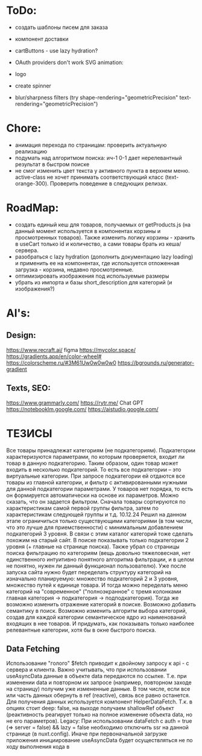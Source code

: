 # ToDo:

- создать шаблоны писем для заказа

- компонент доставки
- cartButtons - use lazy hydration?
- OAuth providers don't work
SVG animation:
- logo
- create spinner
- blur/sharpness filters (try shape-rendering="geometricPrecision"  text-rendering="geometricPrecision")

# Chore:
- анимация перехода по страницам: проверить актуальную реализацию
- подумать над алгоритмом поиска: ич-1 0-1 дает нерелевантный результат в быстром поиске
- не смог изменить цвет текста у активного пункта в верхнем меню. active-class не хочет принимать соответствующий класс (text-orange-300). Проверить поведение в следующих релизах.

# RoadMap:
- создать единый кеш для товаров, получаемых от getProducts.js (на данный момент используется в компонентах корзины и просмотренных товаров). Также изменить логику корзины - хранить в useCart только id и количество, а сами товары брать из кеша/сервера.
- разобраться с lazy hydration (дополнить документацию lazy loading) и применить ее на компонентах, где используется отложенная загрузка - корзина, недавно просмотренные.
- оптимизировать изображения под используемые размеры
- убрать из импорта и базы short_description для категорий (и изображения?)

# AI's:
## Design:

https://www.recraft.ai/ figma https://mycolor.space/ https://gradients.app/en/color-wheel# https://colorscheme.ru/#3M61Uw0w0w0w0 https://bgrounds.ru/generator-gradient

## Texts, SEO:

https://www.grammarly.com/ https://rytr.me/ Chat GPT https://notebooklm.google.com/ https://aistudio.google.com/

# ТЕЗИСЫ

Все товары принадлежат категориям (не подкатегориям). Подкатегории характеризуются параметрами, по которым проверяется, входит ли товар в данную подкатегорию. Таким образом, один товар может входить в несколько подкатегорий. То есть все подкатегории – это виртуальные категории. При запросе подкатегории ей отдаются все товары из главной категории, и фильтр с активированными нужными для данной подкатегории параметрами. У товаров нет порядка, то есть он формируется автоматически на основе их параметров. Можно сказать, что он задается фильтром. Сначала товары сортируются по характеристикам самой первой группы фильтра, затем по характеристикам следующей группы и т.д. 10.12.24 Решил на данном этапе ограничиться только существующими категориями (в том числи, что это лучше для приемственности) с минимальным добавлением подкатегорий 3 уровня. В связи с этим каталог категорий тоже сделать похожим на старый сайт. В поиске показывать только подкатегории 2 уровня (+ главные на странице поиска). Также убрал со страницы поиска фильтрацию по категориям (вещь довольно тяжеловесная, нет единственного интуитивно понятного алгоритма фильтрации, и в целом не понятно, нужен ли данный функционал пользователю). Уже после запуска сайта нужно будет переделать структуру категорий на изначально планируемую: множество подкатегорий 2 и 3 уровня, множество путей к единице товара. И тогда можно переделать меню категорий на "современное" ("полноэкранное" с тремя колонками главная категория -> подкатегория -> подподкатегория). Тогда же возможно изменить отражение категорий в поиске. Возможно добавить семантику в поиск. Возможно изменить алгоритм выбора категорий, создав для каждой категории семантическое ядро из наименований входящих в нее товаров. И придумать, как показывать только наиболее релевантные категории, хотя бы в окне быстрого поиска.

## Data Fetching

Использование "голого" $fetch приводит к двойному запросу к api - с сервера и клиента. Важно учитывать, что при использовании useAsyncData данные в объекте data передаются по ссылке. Т.е. при изменении data и повторном их запросе (например, повторном заходе на страницу) получим уже измененные данные. В том числе, если все или часть данных обернуть в ref (reactive), связь все равно останется. Для получения данных используется компонент HelperDataFetch. Т.к. в опциях стоит deep: false, на выходе получаем shallowRef объект (реактивность реагирует только на полное изменение объекта data, но не его параметров). Legacy: При использовании dataFetch c auth = true (=> server = false) && lazy = false необходимо отключить ssr на данной странице (в nuxt.config). Иначе при первоначальной загрузке приложения инициирование useAsyncData будет осуществляться не по ходу выполнения кода в <script setup>, а в хуке onBeforeMounted (=> await перед myFetch не будет останавливать выполнение кода). Как понимаю, чтобы не было hydration error, т.е. результат на сервере и клиенте был одинаковым. Таким образом, если на странице надо обрабатывать данные, полученные через myFetch с server = false, эта страница должна быть server = false, что логично. Убрал auth из dataFetch. Для получения данных, требующих авторизации, использовать myFetch, который работает только на клиенте (т.к. запрос с авторизацией можно сделать только с клиента). А dataFetch в первую очередь предназначен для другого: получения данных на сервере при первоначальной загрузке и сохранения их в стейте для использования при гидрации. Изменил myFetch. Т.к. изменил систему авторизации с двух токенов на один (куки), система проверки авторизации в myFetch стала неактуальной. Пока по прежнему работает только на клиенте, хотя это можно изменить, если возникнет потребность к примеру получать пользователя при начальной загрузке на сервере. `about dedupe` Нужно понимать, что он относится к запросам, выполняющимся одновременно. Т.е. если есть запрос, ожидающий результат, а ниже по коду еще один такой же запрос, то для второго параметр dedupe будет бесполезен, т.к. в момент его запуска первый уже разрешится. Таким образом, для гарантированного исключения повторных запросов нужно использовать опции dedupe: 'defer' и getCachedData: key => useNuxtData(key).data?.value

## User Auth

~~Аутентификация осуществляется через 2 токена: refreshToken, который хранится в cookie, и sessionToken, который хранится в переменной user (и посылается при требующих аутентификации запросах в хедере).~~ ~~Для упрощения запросов с авторизацией создал composable myFetch, который автоматически добавляет хедер с sessionToken при требующих его запросах и обрабатывает ошибки от сервера.~~ По хорошему все refreshTokens нужно хранить в базе, что позволит увеличить меры безопасности: проверять FingerPrint браузера, проверять максимальное количество токенов на пользователя, удалять все токены при подозрительной активности и т.п. (подробнее https://gist.github.com/zmts/802dc9c3510d79fd40f9dc38a12bccfc). Но пока это решил не реализовывать. Пока только проверяется signature токена и его время жизни, хранящееся в payload. Так как я использую сильно упрощенную систему JWT-токенов (не проверяю refreshToken должным образом, отсутствует сервер авторизации, куки с refreshToken отправляется при каждом запросе, и приложение является монолитом), вполне было бы достаточно использования куки. Это упростит логику приложения, сделает возможным использование myFetch на сервере. refreshToken будет обновлять сам себя, т.е. будет включать в себя sessionToken. Но использовать JWT - это как-то "по-взрослому". И можем в будущем его использование будет оправданно, например, если перестанет быть монолитом и будет использоваться как часть приложения для мобильных девайсов, где нет куки. Переделал систему авторизации на один токен.

## Закрытие сайта для свободного доступа

Осуществляется через глобальную серверную переменную process.env.IS_SITE_CLOSED. Код ответа сервера при закрытом сайте - 423. Проверка при запросах на сервере. Осуществляется в server/middleware/ifSiteClosed.js. Будет пропускать только администраторов, а также запросы на вход (server/api/auth/login.js). При этом в дальнейшем при логировании если юзер окажется не админом, будет возвращена ошибка 423. На сайте не должно быть статичных страниц (т.е. при обращении к любой странице должен быть запрос на сервер). Так гарантируется проверка на доступ к странице.

## Responsive

~~Добавил экраны в tailwind.config.js. Теперь можно пользоваться следующими префиксами (примеры):~~ ~~@md: - только для md экранов (768 - 1023 px)~~ ~~-md: - для всех экранов меньше или входящих в md (до 1023 px)~~ ~~md: - для всех экранов больше или входящих в md (c 768 px). Нативный mobile-first~~ ~~\*После добавления своих экранов перестал работать нативный префикс max-.. Но он полностью заменяется моим префиксом -..~~ ~~Перешел от системы экранов к системе брекпойнтов.~~ 

Перешел на стандартный синтаксис tailwind v4: 
~ max-xs(480)xs ~ max-sm(640)sm ~ max-md(768)md ~ max-lg(1024)lg ~ max-xl(1280)xl ~ max-2xl(1536)2xl ~ 
Примеры: 
md: - для экранов больше или равных 768 px (native mobile first) 
max-md: - для экранов меньше 768 px (от 767 px) 
md:max-lg: - для экранов от 768 до 1023 px (max-lg:md тоже будет работать) 

Tailwind @container (можно использовать с классами, где есть --container-*, например w-3xl): 
@3xs 16rem (256px) 
@2xs 18rem (288px) 
@xs 20rem (320px) 
@sm 24rem (384px) 
@md 28rem (448px) 
@lg 32rem (512px) 
@xl 36rem (576px) 
@2xl 42rem (672px) 
@3xl 48rem (768px) 
@4xl 56rem (896px) 
@5xl 64rem (1024px) 
@6xl 72rem (1152px) 
@7xl 80rem (1280px) 
Кстати, tailwind отдельно в проект устанавливать не нужно, т.к. он входит в NuxtUI.

## Обмен информацией между открытыми вкладками.

Для синхронизации во всех открытых вкладках пользовательских данных следим за localStorage. В ключ user-event записываем следующие значения: 0 - при выходе пользователя 1- при входе timeStamp - при обновлении данных о пользователе

## BreadCrumbs

На страницах категорий и товаров используется компонент BreadCrumbsWrapper, который по присланному ИД формирует крошки из категорий. На других страницах сейчас нет breadCrumbs. Нужны ли?

## Lazy Loading

Приставка Lazy на компонентах отменяет их предзагрузку, если их не видно на текущей странице (используются с v-if на самом компонете или родителе) или если они расположены на других страницах, на которые есть ссылки с текущей. Поэтому к примеру нет смысла использовать Lazy на компоненте TheLoader, который загружается через app.vue, а условие на показ (v-if) расположено внутри него. Для NuxtLink аналогом Lazy является пропс :prefetch="false" (= noPrefetch). Также при prefetch: true можно использовать пропс :prefetchOn (interaction: true, visibility: true, or both) (не разобрался как работает). // todo: разобраться с lazy hydration

## Импорт данных со старой ДБ

Brands - нельзя изменять, таблица полностью перезаписывается. Properties - нельзя изменять, таблица полностью перезаписывается. Products - нельзя изменять, таблица полностью перезаписывается. Documentation - нельзя изменять, таблицы полностью перезаписываются. Categories - строки записываются/обновляются через INSERT INTO... ON DUPLICATE KEY UPDATE. Это позволяет не обнулять пропсы в существующих категориях и не затирать добавленные вручную категории Единственное, что пока можно делать - присвоить подкатегориям пропсы (не затрутся после обновления) и создать под-под-категории. Возможно еще сделаю редактирование цен. Важно помнить, что при импорте товаров их ID до и после импорта могут не совпадать (если в старую базу были добавлены товары). Соответственно нужно обновлять связи, ссылающиеся на товары (например, если будет включено кеширование страниц, чистить кеш для обновления "Похожих товаров"). Для переноса категорий добавлены npm-пакеты JSDOM (парсинг описания и характеристик) и prettier (форматирование short_description, description, characteristics). После окончательного переезда базы их нужно будет удалить.

## SEO

Мета поля для категорий и товаров отсутствуют в базе. Генерация title & description осуществляется "на лету" из данных.

## Cashing

Функционал уже есть в Nuxt, нужно только настроить. Не забыть учесть не кешировать админские ресурсы.

## Z-index system

В tailwind используются классы от z-0 до z-50. В общих случаях (хедер, модули поиска, юзера, корзины, каталога и тп) использовать z-10. Для элементов, которые всегда должны быть выше предыдущих (меню категорий), использовать z-20. Если этого не достаточно, использовать "арбитральные" значения от z-[21] до z-[29]. Для врапперов модальных полноэкранных окон использовать z-30. Для элементов внутри модальных окон (кнопка закрытия) использовать z-40. Для крайних случаев (лоадер) - z-50. Переписал дефолтное значение для UModal на z-30 (в app.config.ts).

## Forms

Событие валидации на текстовых полях в компоненте UForm срабатывает: при первоначальном вводе - при потере фокуса, при повторных заходах - при вводе каждого символа. Поэтому лучше сделать так, чтобы поля валидировались каждое отдельно (исключить общую валидацию), а функция валидации только собирала ошибки, не выполняя саму валидацию как таковую.
